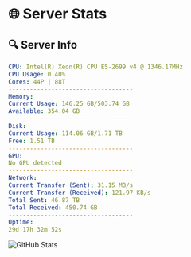 # 🌐 Server Stats
## 🔍 Server Info
```yaml
CPU: Intel(R) Xeon(R) CPU E5-2699 v4 @ 1346.17MHz
CPU Usage: 0.40%
Cores: 44P | 88T
-----------------------------------
Memory:
Current Usage: 146.25 GB/503.74 GB
Available: 354.04 GB
-----------------------------------
Disk:
Current Usage: 114.06 GB/1.71 TB
Free: 1.51 TB
-----------------------------------
GPU:
No GPU detected
-----------------------------------
Network:
Current Transfer (Sent): 31.15 MB/s
Current Transfer (Received): 121.97 KB/s
Total Sent: 46.87 TB
Total Received: 450.74 GB
-----------------------------------
Uptime:
29d 17h 32m 52s
```
![GitHub Stats](https://img.shields.io/badge/Updated-2025-04-06_14:55:41-blue)